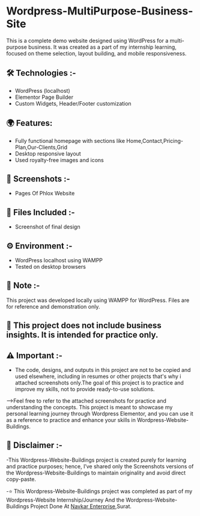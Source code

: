 # **Wordpress-MultiPurpose-Business-Site**

This is a complete demo website designed using WordPress for a multi-purpose business. It was created as a part of my internship learning, focused on theme selection, layout building, and mobile responsiveness.

## **🛠️ Technologies :-**
- WordPress (localhost)
- Elementor Page Builder
- Custom Widgets, Header/Footer customization

## 🌍 Features:
- Fully functional homepage with sections like Home,Contact,Pricing-Plan,Our-Clients,Grid 
- Desktop responsive layout
- Used royalty-free images and icons

## **📸 Screenshots :-**
- Pages Of Phlox Website

## **📁 Files Included :-**
- Screenshot of final design

## **⚙️ Environment :-**
- WordPress localhost using WAMPP
- Tested on desktop browsers

## **📌 Note :-**
This project was developed locally using WAMPP for WordPress. Files are for reference and demonstration only.

## **📎 This project does not include business insights. It is intended for practice only.**

## **⚠️ Important :-**

- The code, designs, and outputs in this project are not to be copied and used elsewhere, including in resumes or other projects that's why i attached screenshots only.The goal of this project is to practice and improve my skills, not to provide ready-to-use solutions.

-->Feel free to refer to the attached screenshots for practice and understanding the concepts. This project is meant to showcase my personal learning journey through Wordpress Elementor, and you can use it as a reference to practice and enhance your skills in Wordpress-Website-Buildings.

## **📌 Disclaimer :-**

-This Wordpress-Website-Buildings project is created purely for learning and practice purposes; hence, I’ve shared only the Screenshots versions of the Wordpress-Website-Buildings to maintain originality and avoid direct copy-paste.

-⭐ This Wordpress-Website-Buildings project was completed as part of my Wordpress-Website Internship/Journey And the Wordpress-Website-Buildings Project Done At <a href="https://www.navkarenterprise.biz/">Navkar Enterprise</a>,Surat.
